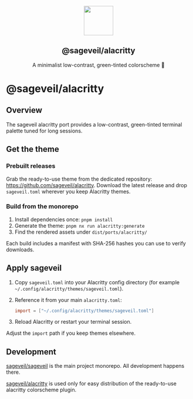 <p align="center">
    <img src="https://raw.githubusercontent.com/sageveil/sageveil/refs/heads/main/assets/sageveil-logo.png" width="80" />
    <h2 align="center">@sageveil/alacritty</h2>
</p>

<p align="center">A minimalist low-contrast, green-tinted colorscheme 🌱</p>

# @sageveil/alacritty

## Overview

The sageveil alacritty port provides a low-contrast, green-tinted terminal palette tuned for long sessions.

## Get the theme

### Prebuilt releases

Grab the ready-to-use theme from the dedicated repository: <https://github.com/sageveil/alacritty>. Download the latest release and drop `sageveil.toml` wherever you keep Alacritty themes.

### Build from the monorepo

1. Install dependencies once: `pnpm install`
2. Generate the theme: `pnpm nx run alacritty:generate`
3. Find the rendered assets under `dist/ports/alacritty/`

Each build includes a manifest with SHA-256 hashes you can use to verify downloads.

## Apply sageveil

1. Copy `sageveil.toml` into your Alacritty config directory (for example `~/.config/alacritty/themes/sageveil.toml`).
2. Reference it from your main `alacritty.toml`:

   ```toml
   import = ["~/.config/alacritty/themes/sageveil.toml"]
   ```

3. Reload Alacritty or restart your terminal session.

Adjust the `import` path if you keep themes elsewhere.

## Development

[sageveil/sageveil](https://github.com/sageveil/sageveil) is the main project monorepo. All development happens there.

[sageveil/alacritty](https://github.com/sageveil/alacritty) is used only for easy distribution of the ready-to-use alacritty colorscheme plugin.
